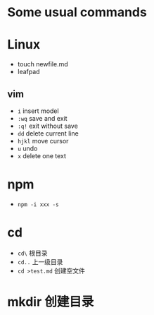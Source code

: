 # Some usual commands
# Linux
+ touch newfile.md
+ leafpad
## vim
+ `i` insert model
+ `:wq` save and exit
+ `:q!` exit without save
+ `dd` delete current line
+ `hjkl` move cursor
+ `u` undo
+ `x` delete one text
# npm
+ `npm -i xxx -s`
# cd
+ `cd\` 根目录
+ `cd..` 上一级目录
+ `cd >test.md` 创建空文件
# mkdir 创建目录